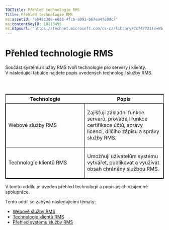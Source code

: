 ```yaml
---
TOCTitle: Přehled technologie RMS
Title: Přehled technologie RMS
ms:assetid: 'eb48c3de-e038-4fcb-a091-b67ea4fe0dc7'
ms:contentKeyID: 18113495
ms:mtpsurl: 'https://technet.microsoft.com/cs-cz/library/Cc747721(v=WS.10)'
---
```


Přehled technologie RMS
=======================

Součást systému služby RMS tvoří technologie pro servery i klienty. V následující tabulce najdete popis uvedených technologií služby RMS.

###  

<p> </p>
<table style="border:1px solid black;">
<colgroup>
<col width="50%" />
<col width="50%" />
</colgroup>
<thead>
<tr class="header">
<th>Technologie</th>
<th>Popis</th>
</tr>
</thead>
<tbody>
<tr class="odd">
<td style="border:1px solid black;"><p>Webové služby RMS</p></td>
<td style="border:1px solid black;"><p>Zajišťují základní funkce serverů, provádějí funkce certifikace účtů, správy licencí, dílčího zápisu a správy služby RMS.</p></td>
</tr>
<tr class="even">
<td style="border:1px solid black;"><p>Technologie klientů RMS</p></td>
<td style="border:1px solid black;"><p>Umožňují uživatelům systému vytvářet, publikovat a využívat obsah chráněný službou RMS.</p></td>
</tr>
</tbody>
</table>
  
V tomto oddílu je uveden přehled technologií a popis jejich vzájemné spolupráce.
  
Tento oddíl se zabývá následujícími tématy:
  
-   [Webové služby RMS](https://technet.microsoft.com/ed8dbb2e-0590-4502-afc4-54f66b96d515)  
-   [Technologie klientů RMS](https://technet.microsoft.com/6980468a-fc8c-489b-966f-2921ec268e74)  
-   [Přehled systému služby RMS](https://technet.microsoft.com/cbd14635-e17e-42b8-9fd8-6fdce42ffe07)
